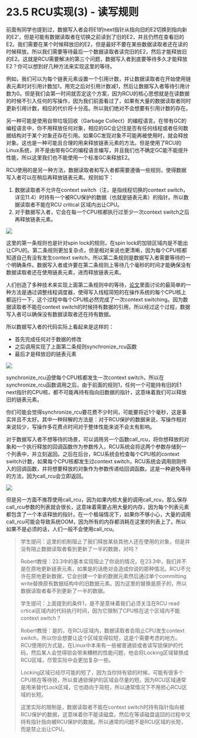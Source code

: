 # 23.5 RCU实现\(3\) - 读写规则

前面有同学也提到过，数据写入者会将E1的next指针从指向旧的E2切换到指向新的E2‘，但是可能有数据读取者在切换之前读到了旧的E2，并且仍然在查看旧的E2。我们需要在某个时候释放旧的E2，但是最好不要在某些数据读取者还在读的时候释放。所以我们需要等待最后一个数据读取者读完旧的E2，然后才能释放旧的E2。这就是RCU需要解决的第三个问题，数据写入者到底要等待多久才能释放E2？你可以想到好几种方法来实现这里的等待。

例如，我们可以为每个链表元素设置一个引用计数，并让数据读取者在开始使用链表元素时对引用计数加1，用完之后对引用计数减1，然后让数据写入者等待引用计数为0。但是我们会第一时间就否定这个方案，因为RCU的核心思想就是在读数据的时候不引入任何的写操作，因为我们前面看过了，如果有大量的数据读取者同时更新引用计数，相应的代价将十分高。所以我们绝对不会想要有引用计数的存在。

另一种可能是使用自带垃圾回收（Garbage Collect）的编程语言。在带有GC的编程语言中，你不用释放任何对象，相应的GC会记住是否有任何线程或者任何数据结构对于某个对象还存在引用。如果GC发现对象不可能再被使用时，就会释放对象。这也是一种可能且合理的用来释放链表元素的方法。但是使用了RCU的Linux系统，并不是由带有GC的编程语言编写，并且我们也不确定GC能不能提升性能，所以这里我们也不能使用一个标准GC来释放E2。

RCU使用的是另一种方法，数据读取者和写入者都需要遵循一些规则，使得数据写入者可以在稍后再释放链表元素。规则如下：

1. 数据读取者不允许在context switch（注，是指线程切换的context switch，详见11.4）时持有一个被RCU保护的数据（也就是链表元素）的指针。所以数据读取者不能在RCU critical 区域内出让CPU。
2. 对于数据写入者，它会在每一个CPU核都执行过至少一次context switch之后再释放链表元素。

![](http://cdn.oyjy.top/copydir/2021-06-08-12:17:32-404478469091913225)

这里的第一条规则也是针对spin lock的规则，在spin lock的加锁区域内是不能出让CPU的。第二条规则更加复杂点，但是相对来说也更清晰，因为每个CPU核都知道自己有没有发生context switch，所以第二条规则是数据写入者需要等待的一个明确条件。数据写入者或许要在第二条规则上等待几个毫秒的时间才能确保没有数据读取者还在使用链表元素，进而释放链表元素。

人们创造了多种技术来实现上面第二条规则中的等待，[论文](https://pdos.csail.mit.edu/6.828/2020/readings/rcu-decade-later.pdf)里面讨论的最简单的一种方法是通过调整线程调度器，使得写入线程简短的在操作系统的每个CPU核上都运行一下，这个过程中每个CPU核必然完成了一次context switching。因为数据读取者不能在context switch的时候持有数据的引用，所以经过这个过程，数据写入者可以确保没有数据读取者还在持有数据。

所以数据写入者的代码实际上看起来是这样的：

* 首先完成任何对于数据的修改
* 之后调用实现了上面第二条规则synchronize\_rcu函数
* 最后才是释放旧的链表元素

![](http://cdn.oyjy.top/copydir/2021-06-08-12:17:33--8068925136201985827)

synchronize\_rcu迫使每个CPU核都发生一次context switch，所以在synchronize\_rcu函数调用之后，由于前面的规则1，任何一个可能持有旧的E1 next指针的CPU核，都不可能再持有指向旧数据的指针，这意味着我们可以释放旧的链表元素。

你们可能会觉得synchronize\_rcu要花费不少时间，可能要将近1个毫秒，这是事实并且不太好。其中一种辩解的方法是：对于RCU保护的数据来说，写操作相对来说较少，写操作多花费点时间对于整体性能来说不会太有影响。

对于数据写入者不想等待的场景，可以调用另一个函数call\_rcu，将你想释放的对象和一个执行释放的回调函数作为参数传入，RCU系统会将这两个参数存储到一个列表中，并立刻返回。之后在后台，RCU系统会检查每个CPU核的context switch计数，如果每个CPU核都发生过context switch，RCU系统会调用刚刚传入的回调函数，并将想要释放的对象作为参数传递给回调函数。这是一种避免等待的方法，因为call\_rcu会立即返回。

![](http://cdn.oyjy.top/copydir/2021-06-08-12:17:33-2997717609779638662)

但是另一方面不推荐使用call\_rcu，因为如果内核大量的调用call\_rcu，那么保存call\_rcu参数的列表就会很长，这意味着需要占用大量的内存，因为每个列表元素都包含了一个本该释放的指针。在一个极端情况下，如果你不够小心，大量的调用call\_rcu可能会导致系统OOM，因为所有的内存都消耗在这里的列表上了。所以如果不是必须的话，人们一般不会使用call\_rcu。

> 学生提问：这里的机制阻止了我们释放某些其他人还在使用的对象，但是并没有阻止数据读取者看到更新了一半的数据，对吗？
>
> Robert教授：23.3中的基本实现阻止了你说的情况，在23.3中，我们并不是在原地更新链表元素，如果是的话绝对会造成你说的那种情况。RCU不允许在原地更新数据，它会创建一个新的数据元素然后通过单个committing write替换原有数据结构中的旧数据元素。因为这里的替换是原子的，所以数据读取者看不到更新了一半的数据。
>
> 学生提问：上面提到的条件1，是不是意味着我们必须关注在RCU read crtical区域内的代码执行时间，因为它限制了CPU核在这个区域内不能context switch？
>
> Robert教授：是的，在RCU区域内，数据读取者会阻止CPU发生context switch，所以你会想要让这个区域变得较短，这是个需要考虑的地方。RCU使用的方式是，在Linux中本来有一些被普通锁或者读写锁保护的代码，然后某人会觉得锁会带来糟糕的性能问题，他会将Locking区域替换成RCU区域，尽管实际中会更加复杂一些。
>
> Locking区域已经尽可能的短了，因为当你持有锁的时候，可能有很多个CPU核在等待锁，所以普通锁保护的区域会尽量的短。因为RCU区域通常是用来替代Lock区域，它也趋向于简短，所以通常情况下不用担心RCU区域的长短。
>
> 这里实际的限制是，数据读取者不能在context switch时持有指针指向被RCU保护的数据，这意味着你不能读磁盘，然后在等读磁盘返回的过程中又持有指针指向被RCU保护的数据。所以通常的问题不是RCU区域的长短，而是禁止出让CPU。


